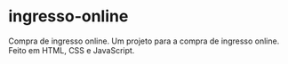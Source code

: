 # ingresso-online
Compra de ingresso online.
Um projeto para a compra de ingresso online.
Feito em HTML, CSS e JavaScript.
